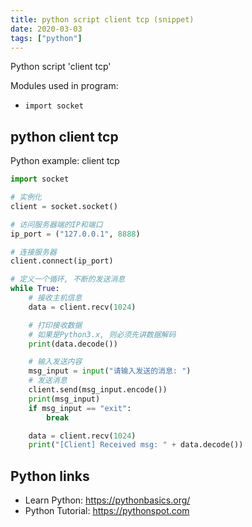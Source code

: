 ```yaml
---
title: python script client tcp (snippet)
date: 2020-03-03
tags: ["python"]
---
```

Python script 'client tcp'


Modules used in program: 
* `import socket`

## python client tcp

Python example: client tcp

```python
import socket

# 实例化
client = socket.socket()

# 访问服务器端的IP和端口
ip_port = ("127.0.0.1", 8888)

# 连接服务器
client.connect(ip_port)

# 定义一个循环, 不断的发送消息
while True:
    # 接收主机信息
    data = client.recv(1024)

    # 打印接收数据
    # 如果是Python3.x, 则必须先讲数据解码
    print(data.decode())

    # 输入发送内容
    msg_input = input("请输入发送的消息: ")
    # 发送消息
    client.send(msg_input.encode())
    print(msg_input)
    if msg_input == "exit":
        break

    data = client.recv(1024)
    print("[Client] Received msg: " + data.decode())


```

## Python links

- Learn Python: https://pythonbasics.org/
- Python Tutorial: https://pythonspot.com
